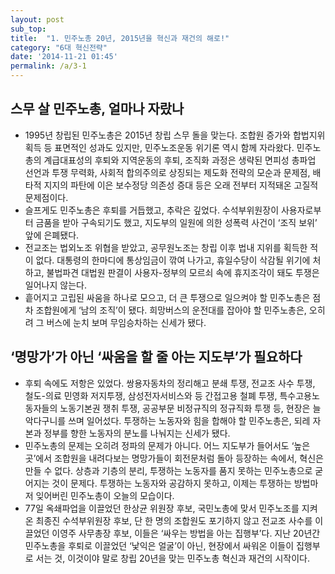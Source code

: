 ```yaml
---
layout: post
sub_top: 
title:  "1. 민주노총 20년, 2015년을 혁신과 재건의 해로!"
category: "6대 혁신전략"
date: '2014-11-21 01:45'
permalink: /a/3-1
---
```


## 스무 살 민주노총, 얼마나 자랐나

- 1995년 창립된 민주노총은 2015년 창립 스무 돌을 맞는다. 조합원 증가와 합법지위 획득 등 표면적인 성과도 있지만, 민주노조운동 위기론 역시 함께 자라왔다. 민주노총의 계급대표성의 후퇴와 지역운동의 후퇴, 조직화 과정은 생략된 면피성 총파업 선언과 투쟁 무력화, 사회적 합의주의로 상징되는 제도화 전략의 모순과 문제점, 배타적 지지의 파탄에 이은 보수정당 의존성 증대 등은 오래 전부터 지적돼온 고질적 문제점이다.
- 슬프게도 민주노총은 후퇴를 거듭했고, 추락은 깊었다. 수석부위원장이 사용자로부터 금품을 받아 구속되기도 했고, 지도부의 일원에 의한 성폭력 사건이 ‘조직 보위’ 앞에 은폐됐다.
- 전교조는 법외노조 위협을 받았고, 공무원노조는 창립 이후 법내 지위를 획득한 적이 없다. 대통령의 한마디에 통상임금이 깎여 나가고, 휴일수당이 삭감될 위기에 처하고, 불법파견 대법원 판결이 사용자-정부의 모르쇠 속에 휴지조각이 돼도 투쟁은 일어나지 않는다.
- 흩어지고 고립된 싸움을 하나로 모으고, 더 큰 투쟁으로 일으켜야 할 민주노총은 점차 조합원에게 ‘남의 조직’이 됐다. 희망버스의 운전대를 잡아야 할 민주노총은, 오히려 그 버스에 눈치 보며 무임승차하는 신세가 됐다.

## ‘명망가’가 아닌 ‘싸움을 할 줄 아는 지도부’가 필요하다

- 후퇴 속에도 저항은 있었다. 쌍용자동차의 정리해고 분쇄 투쟁, 전교조 사수 투쟁, 철도-의료 민영화 저지투쟁, 삼성전자서비스와 등 간접고용 철폐 투쟁, 특수고용노동자들의 노동기본권 쟁취 투쟁, 공공부문 비정규직의 정규직화 투쟁 등, 현장은 늘 악다구니를 쓰며 일어섰다. 투쟁하는 노동자와 힘을 합해야 할 민주노총은, 되레 자본과 정부를 향한 노동자의 분노를 나눠지는 신세가 됐다.
- 민주노총의 문제는 오히려 정파의 문제가 아니다. 어느 지도부가 들어서도 ‘높은 곳’에서 조합원을 내려다보는 명망가들이 회전문처럼 돌아 등장하는 속에서, 혁신은 만들 수 없다. 상층과 기층의 분리, 투쟁하는 노동자를 품지 못하는 민주노총으로 굳어지는 것이 문제다. 투쟁하는 노동자와 공감하지 못하고, 이제는 투쟁하는 방법마저 잊어버린 민주노총이 오늘의 모습이다.
- 77일 옥쇄파업을 이끌었던 한상균 위원장 후보, 국민노총에 맞서 민주노조를 지켜온 최종진 수석부위원장 후보, 단 한 명의 조합원도 포기하지 않고 전교조 사수를 이끌었던 이영주 사무총장 후보, 이들은 ‘싸우는 방법을 아는 집행부’다. 지난 20년간 민주노총을 후퇴로 이끌었던 ‘낯익은 얼굴’이 아닌, 현장에서 싸워온 이들이 집행부로 서는 것, 이것이야 말로 창립 20년을 맞는 민주노총 혁신과 재건의 시작이다.